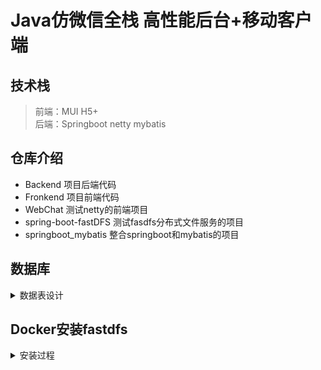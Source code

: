 # Java仿微信全栈 高性能后台+移动客户端  

## 技术栈
> 前端：MUI H5+  
> 后端：Springboot netty mybatis  

## 仓库介绍
+ Backend  项目后端代码
+ Fronkend 项目前端代码
+ WebChat  测试netty的前端项目
+ spring-boot-fastDFS 测试fasdfs分布式文件服务的项目
+ springboot_mybatis  整合springboot和mybatis的项目

## 数据库
<details><summary>数据表设计</summary> 

> Table structure for chat_msg
```sql
DROP TABLE IF EXISTS `chat_msg`;
CREATE TABLE `chat_msg` (
  `id` varchar(64) NOT NULL,
  `send_user_id` varchar(64) NOT NULL,
  `accept_user_id` varchar(64) NOT NULL,
  `msg` varchar(255) NOT NULL,
  `sign_flag` int(1) NOT NULL COMMENT '消息是否签收状态\r\n1：签收\r\n0：未签收\r\n',
  `create_time` datetime NOT NULL COMMENT '发送请求的事件',
  PRIMARY KEY (`id`)
) ENGINE=InnoDB DEFAULT CHARSET=utf8mb4;
```
> Table structure for friends_request
```sql
DROP TABLE IF EXISTS `friends_request`;
CREATE TABLE `friends_request` (
  `id` varchar(64) NOT NULL,
  `send_user_id` varchar(64) NOT NULL,
  `accept_user_id` varchar(64) NOT NULL,
  `request_date_time` datetime NOT NULL COMMENT '发送请求的事件',
  PRIMARY KEY (`id`)
) ENGINE=InnoDB DEFAULT CHARSET=utf8mb4;
```
> Table structure for my_friends
```sql
DROP TABLE IF EXISTS `my_friends`;
CREATE TABLE `my_friends` (
  `id` varchar(64) NOT NULL,
  `my_user_id` varchar(64) NOT NULL COMMENT '用户id',
  `my_friend_user_id` varchar(64) NOT NULL COMMENT '用户的好友id',
  PRIMARY KEY (`id`),
  UNIQUE KEY `my_user_id` (`my_user_id`,`my_friend_user_id`)
) ENGINE=InnoDB DEFAULT CHARSET=utf8mb4;
```
> Table structure for users
```sql
DROP TABLE IF EXISTS `users`;
CREATE TABLE `users` (
  `id` varchar(64) NOT NULL,
  `username` varchar(20) NOT NULL COMMENT '用户名，账号，慕信号',
  `password` varchar(64) NOT NULL COMMENT '密码',
  `face_image` varchar(255) NOT NULL COMMENT '我的头像，如果没有默认给一张',
  `face_image_big` varchar(255) NOT NULL,
  `nickname` varchar(20) CHARACTER SET utf8mb4 COLLATE utf8mb4_unicode_ci NOT NULL COMMENT '昵称',
  `qrcode` varchar(255) NOT NULL COMMENT '新用户注册后默认后台生成二维码，并且上传到fastdfs',
  `cid` varchar(64) DEFAULT NULL,
  PRIMARY KEY (`id`),
  UNIQUE KEY `id` (`id`),
  UNIQUE KEY `username` (`username`)
) ENGINE=InnoDB DEFAULT CHARSET=utf8mb4;
```
</details>

## Docker安装fastdfs  

<details><summary>安装过程</summary>  


* 拉取镜像
```
docker pull morunchang/fastdfs
```
* 运行tracker
```
docker run -d --name tracker --net=host morunchang/fastdfs sh tracker.sh
```
* 运行storage
```
docker run -d --name storage --net=host -e TRACKER_IP=<your tracker server address>:22122 -e GROUP_NAME=<group name> morunchang/fastdfs sh storage.sh
```
> `Nginx`端口应该是默认映射为`8080`吧  
  1. 使用的网络模式是–net=host,  `<your tracker server address>` 替换为你机器的Ip即可  
  2. `<group name>` 是组名，即storage的组  
  3. 如果想要增加新的storage服务器，再次运行该命令，注意更换 新组名
运行完后会自动进入容器内部，输入【exit】退出容器内部   
  4. docker ps 查看容器信息 
  ```
  [root@iZh3cshm0xz7wjZ ~]# docker ps 
  CONTAINER ID        IMAGE                COMMAND             CREATED              STATUS              PORTS               NAMES
  ccdf6bbeab48        morunchang/fastdfs   "sh storage.sh"     5 seconds ago        Up 4 seconds                            storage
  a7253c93bce1        morunchang/fastdfs   "sh tracker.sh"     About a minute ago   Up About a minute                       tracker
```
* 修改nginx的配置，不拦截上传内容
```
//1.进入容器内部
docker exec -it storage  /bin/bash

 // storage 是 docker ps 中的NAMES
 // exit 退出

root@iZh3cshm0xz7wjZ:/# cd data
root@iZh3cshm0xz7wjZ:/data# ls
fast_data  fastdfs  fastdfs-nginx-module  libfastcommon  nginx  nginx-1.9.11.tar.gz

//2.修改nginx配置文件
root@iZh3cshm0xz7wjZ:/# vi /data/nginx/conf/nginx.conf

//3. 添加修改内容
location /group1/M00 {
   proxy_next_upstream http_502 http_504 error timeout invalid_header;
     proxy_cache http-cache;
     proxy_cache_valid  200 304 12h;
     proxy_cache_key $uri$is_args$args;
     proxy_pass http://fdfs_group1;
     expires 30d;
 }

//4.退出
root@iZh3cshm0xz7wjZ:/data/nginx/conf# exit
exit

//5. 重启storage服务
[root@iZh3cshm0xz7wjZ ~]# docker restart storage
storage
```
通过spring-boot-fastDFS可以来测试是否安装好fastdfs，我参考的是这篇[博客](https://blog.csdn.net/lizhihaooo/article/details/79261388#commentsedit)  

能上传文件，并通过网址访问就表示成功了
</details>


